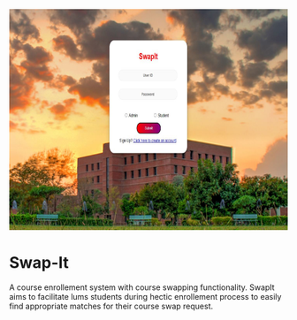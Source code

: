 <img src="./Capture.JPG" width=600 height=400>

# Swap-It
A course enrollement system with course swapping functionality. SwapIt aims to facilitate lums students during hectic enrollement process to easily find appropriate matches for their course swap request.
